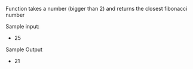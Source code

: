 Function takes a number (bigger than 2) and returns the closest fibonacci number

Sample input:
- 25

Sample Output
- 21
